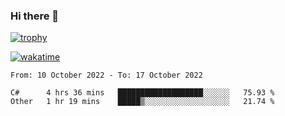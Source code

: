 ### Hi there 👋

[![trophy](https://github-profile-trophy.vercel.app/?username=cxnky&theme=dracula)](https://github.com/ryo-ma/github-profile-trophy)

[![wakatime](https://wakatime.com/badge/user/1c39c599-5497-41b9-a5be-2c4676e7fd23.svg)](https://wakatime.com/@1c39c599-5497-41b9-a5be-2c4676e7fd23)
<!--START_SECTION:waka-->

```text
From: 10 October 2022 - To: 17 October 2022

C#      4 hrs 36 mins   ███████████████████░░░░░░   75.93 %
Other   1 hr 19 mins    █████▒░░░░░░░░░░░░░░░░░░░   21.74 %
```

<!--END_SECTION:waka-->
